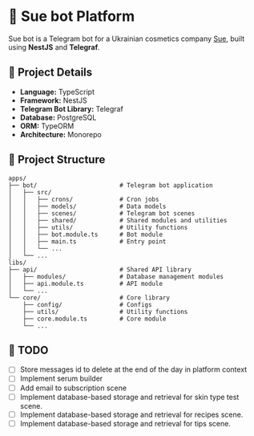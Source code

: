 # 🚀 Sue bot Platform

Sue bot is a Telegram bot for a Ukrainian cosmetics company [Sue](https://suemade.com), built using **NestJS** and **Telegraf**.

## 📌 Project Details

-   **Language:** TypeScript
-   **Framework:** NestJS
-   **Telegram Bot Library:** Telegraf
-   **Database:** PostgreSQL
-   **ORM:** TypeORM
-   **Architecture:** Monorepo

## 📌 Project Structure

```
apps/
├── bot/                       # Telegram bot application
│   ├── src/
│   │   ├── crons/             # Cron jobs
│   │   ├── models/            # Data models
│   │   ├── scenes/            # Telegram bot scenes
│   │   ├── shared/            # Shared modules and utilities
│   │   ├── utils/             # Utility functions
│   │   ├── bot.module.ts      # Bot module
│   │   ├── main.ts            # Entry point
│   │   └── ...
│   └── ...
libs/
├── api/                       # Shared API library
│   ├── modules/               # Database management modules
│   ├── api.module.ts          # API module
│   └── ...
└── core/                      # Core library
    ├── config/                # Configs
    ├── utils/                 # Utility functions
    ├── core.module.ts         # Core module
    └── ...
```

## 📝 TODO

-   [ ] Store messages id to delete at the end of the day in platform context
-   [ ] Implement serum builder
-   [ ] Add email to subscription scene
-   [ ] Implement database-based storage and retrieval for skin type test scene.
-   [ ] Implement database-based storage and retrieval for recipes scene.
-   [ ] Implement database-based storage and retrieval for tips scene.
